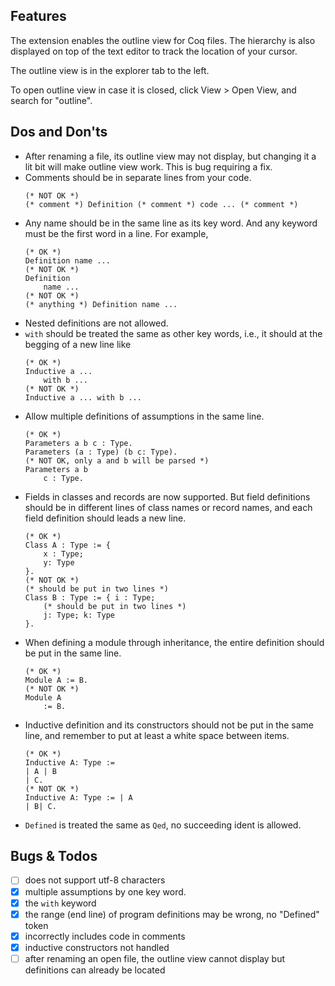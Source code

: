 ## Features

The extension enables the outline view for Coq files.
The hierarchy is also displayed on top of the text editor to track the location of your cursor.

The outline view is in the explorer tab to the left.

To open outline view in case it is closed, click View > Open View, and search for "outline".

## Dos and Don'ts
- After renaming a file, its outline view may not display, but changing it a lit bit will make outline view work. This is bug requiring a fix.
- Comments should be in separate lines from your code.
    ```coq
    (* NOT OK *)
    (* comment *) Definition (* comment *) code ... (* comment *)
    ```
- Any name should be in the same line as its key word. And any keyword must be the first word in a line. For example,
    ```coq
    (* OK *)
    Definition name ...
    (* NOT OK *)
    Definition
        name ...
    (* NOT OK *)
    (* anything *) Definition name ...
    ```
- Nested definitions are not allowed.
- `with` should be treated the same as other key words, i.e., it should at the begging of a new line like
    ```coq
    (* OK *)
    Inductive a ...
        with b ...
    (* NOT OK *)
    Inductive a ... with b ...
    ```
- Allow multiple definitions of assumptions in the same line.
    ```coq
    (* OK *)
    Parameters a b c : Type.
    Parameters (a : Type) (b c: Type).
    (* NOT OK, only a and b will be parsed *)
    Parameters a b
        c : Type.
    ```
- Fields in classes and records are now supported. But field definitions should be in different lines of class names or record names, and each field definition should leads a new line.
    ```coq
    (* OK *)
    Class A : Type := {
        x : Type;
        y: Type
    }.
    (* NOT OK *)
    (* should be put in two lines *)
    Class B : Type := { i : Type;
        (* should be put in two lines *)
        j: Type; k: Type
    }.
    ```
- When defining a module through inheritance, the entire definition should be put in the same line.
    ```coq
    (* OK *)
    Module A := B.
    (* NOT OK *)
    Module A
        := B.
    ```
- Inductive definition and its constructors should not be put in the same line, and remember to put at least a white space between items.
  ```coq
  (* OK *)
  Inductive A: Type :=
  | A | B
  | C.
  (* NOT OK *)
  Inductive A: Type := | A
  | B| C.
  ```
- `Defined` is treated the same as `Qed`, no succeeding ident is allowed.
  
## Bugs & Todos

- [ ] does not support utf-8 characters
- [x] multiple assumptions by one key word.
- [x] the `with` keyword
- [x] the range (end line) of program definitions may be wrong, no "Defined" token
- [x] incorrectly includes code in comments
- [x] inductive constructors not handled
- [ ] after renaming an open file, the outline view cannot display but definitions can already be located
